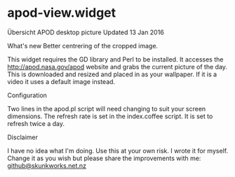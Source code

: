 # apod-view.widget
Übersicht APOD desktop picture
Updated 13 Jan 2016

What's new
Better centrering of the cropped image.

This widget requires the GD library and Perl to be installed. 
It accesses the http://apod.nasa.gov/apod website and grabs the current picture of the day.
This is downloaded and resized and placed in as your wallpaper. If it is a video it uses a default image instead.

Configuration

Two lines in the apod.pl script will need changing to suit your screen dimensions.
The refresh rate is set in the index.coffee script. It is set to refresh twice a day. 

Disclaimer

I have no idea what I'm doing. Use this at your own risk. I wrote it for myself. 
Change it as you wish but please share the improvements with me:
github@skunkworks.net.nz
